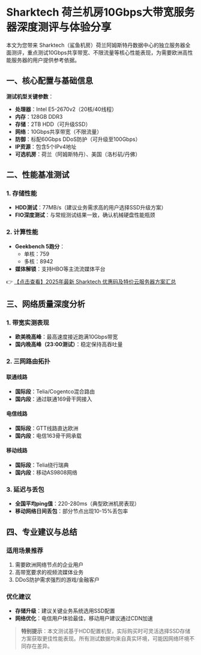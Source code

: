 # Sharktech 荷兰机房10Gbps大带宽服务器深度测评与体验分享

本文为您带来 Sharktech（鲨鱼机房）荷兰阿姆斯特丹数据中心的独立服务器全面测评，重点测试10Gbps共享带宽、不限流量等核心性能表现，为需要欧洲高性能服务器的用户提供参考依据。

## 一、核心配置与基础信息

**测试机型关键参数**：
- **处理器**：Intel E5-2670v2（20核/40线程）
- **内存**：128GB DDR3
- **存储**：2TB HDD（可升级SSD）
- **网络**：10Gbps共享带宽（不限流量）
- **防御**：标配60Gbps DDoS防护（可升级至100Gbps）
- **IP资源**：包含5个IPv4地址
- **可选机房**：荷兰（阿姆斯特丹）、美国（洛杉矶/丹佛）

## 二、性能基准测试

### 1. 存储性能
- **HDD测试**：77MB/s（建议业务需求高的用户选择SSD升级方案）
- **FIO深度测试**：与常规测试结果一致，确认机械硬盘性能瓶颈

### 2. 计算性能
- **Geekbench 5跑分**：
  - 单核：759
  - 多核：8942
- **媒体解锁**：支持HBO等主流流媒体平台

👉 [【点击查看】2025年最新 Sharktech 优惠码及特价云服务器方案汇总](https://bit.ly/Sharktech)

## 三、网络质量深度分析

### 1. 带宽实测表现
- **欧美晚高峰**：最高速度接近跑满10Gbps带宽
- **国内晚高峰（23:00测试）**：稳定保持高吞吐量

### 2. 三网路由拓扑

#### 联通线路
- **国际段**：Telia/Cogentco混合路由
- **国内段**：通过联通169骨干网接入

#### 电信线路
- **国际段**：GTT线路直达欧洲
- **国内段**：电信163骨干网承载

#### 移动线路
- **国际段**：Telia绕行瑞典
- **国内段**：移动AS9808网络

### 3. 延迟与丢包
- **全国平均ping值**：220-280ms（典型欧洲机房表现）
- **移动网络日间丢包**：部分节点出现10-15%丢包率

## 四、专业建议与总结

### 适用场景推荐
1. 需要欧洲网络节点的企业用户
2. 高带宽要求的视频流媒体业务
3. DDoS防护需求强烈的游戏/金融客户

### 优化建议
- **存储升级**：建议关键业务系统选用SSD配置
- **网络优化**：电信用户体验最佳，移动用户建议通过CDN加速

> **特别提示**：本文测试基于HDD配置机型，实际购买时可灵活选择SSD存储方案获取更佳性能表现。所有测试数据均来自真实环境，可能因网络环境不同存在差异。